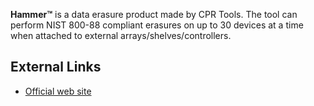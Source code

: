 **Hammer™** is a data erasure product made by CPR Tools. The tool can
perform NIST 800-88 compliant erasures on up to 30 devices at a time
when attached to external arrays/shelves/controllers.

## External Links

- [Official web site](http://www.scsihammer.com/)